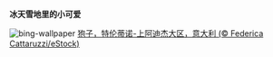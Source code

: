 
**冰天雪地里的小可爱**

![bing-wallpaper](https://www.bing.com/th?id=OHR.RoeTrentinoSnow_ZH-CN3122890500_1920x1080.jpg)
[狍子，特伦蒂诺-上阿迪杰大区，意大利 (© Federica Cattaruzzi/eStock)](https://www.bing.com/search?q=%E7%8B%8D%E5%AD%90&amp;form=hpcapt&amp;mkt=zh-cn)
  